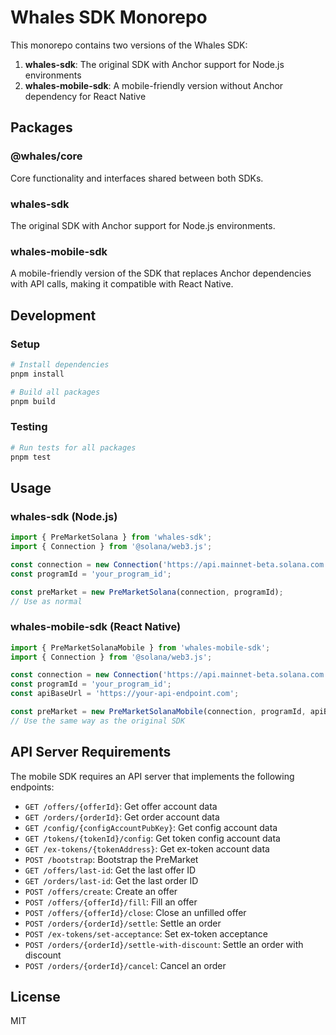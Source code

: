 # Whales SDK Monorepo

This monorepo contains two versions of the Whales SDK:

1. **whales-sdk**: The original SDK with Anchor support for Node.js environments
2. **whales-mobile-sdk**: A mobile-friendly version without Anchor dependency for React Native

## Packages

### @whales/core

Core functionality and interfaces shared between both SDKs.

### whales-sdk

The original SDK with Anchor support for Node.js environments.

### whales-mobile-sdk

A mobile-friendly version of the SDK that replaces Anchor dependencies with API calls, making it compatible with React Native.

## Development

### Setup

```bash
# Install dependencies
pnpm install

# Build all packages
pnpm build
```

### Testing

```bash
# Run tests for all packages
pnpm test
```

## Usage

### whales-sdk (Node.js)

```typescript
import { PreMarketSolana } from 'whales-sdk';
import { Connection } from '@solana/web3.js';

const connection = new Connection('https://api.mainnet-beta.solana.com');
const programId = 'your_program_id';

const preMarket = new PreMarketSolana(connection, programId);
// Use as normal
```

### whales-mobile-sdk (React Native)

```typescript
import { PreMarketSolanaMobile } from 'whales-mobile-sdk';
import { Connection } from '@solana/web3.js';

const connection = new Connection('https://api.mainnet-beta.solana.com');
const programId = 'your_program_id';
const apiBaseUrl = 'https://your-api-endpoint.com';

const preMarket = new PreMarketSolanaMobile(connection, programId, apiBaseUrl);
// Use the same way as the original SDK
```

## API Server Requirements

The mobile SDK requires an API server that implements the following endpoints:

- `GET /offers/{offerId}`: Get offer account data
- `GET /orders/{orderId}`: Get order account data
- `GET /config/{configAccountPubKey}`: Get config account data
- `GET /tokens/{tokenId}/config`: Get token config account data
- `GET /ex-tokens/{tokenAddress}`: Get ex-token account data
- `POST /bootstrap`: Bootstrap the PreMarket
- `GET /offers/last-id`: Get the last offer ID
- `GET /orders/last-id`: Get the last order ID
- `POST /offers/create`: Create an offer
- `POST /offers/{offerId}/fill`: Fill an offer
- `POST /offers/{offerId}/close`: Close an unfilled offer
- `POST /orders/{orderId}/settle`: Settle an order
- `POST /ex-tokens/set-acceptance`: Set ex-token acceptance
- `POST /orders/{orderId}/settle-with-discount`: Settle an order with discount
- `POST /orders/{orderId}/cancel`: Cancel an order

## License

MIT 